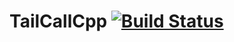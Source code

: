 # TailCallCpp [![Build Status](https://magnum.travis-ci.com/fazouane-marouane/TailCallPlusPlus.svg?token=morfvWUxyqtA6TfJpxsq)](https://magnum.travis-ci.com/fazouane-marouane/TailCallPlusPlus)
